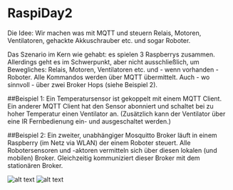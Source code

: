 # RaspiDay2

Die Idee: Wir machen was mit MQTT und steuern Relais, Motoren, Ventilatoren, gehackte Akkuschrauber etc. und sogar Roboter.

Das Szenario im Kern wie gehabt: es spielen 3 Raspberrys zusammen. 
Allerdings geht es im Schwerpunkt, aber nicht ausschließlich, um Bewegliches: Relais, Motoren, Ventilatoren etc. und - wenn vorhanden - Roboter. 
Alle Kommandos werden über MQTT übermittelt. Auch - wo sinnvoll - über zwei Broker Hops (siehe Beispiel 2).

##Beispiel 1:
Ein Temperatursensor ist gekoppelt mit einem MQTT Client. 
Ein anderer MQTT Client hat den Sensor abonniert und schaltet bei zu hoher Temperatur einen Ventilator an. 
(Zusätzlich kann der Ventilator über eine IR Fernbedienung ein- und ausgeschaltet werden.)

##Beispiel 2:
Ein zweiter, unabhängiger Mosquitto Broker läuft in einem Raspberry (im Netz via WLAN) der einem Roboter steuert. 
Alle Robotersensoren und -aktoren vermitteln sich über diesen lokalen (und mobilen) Broker. 
Gleichzeitig kommuniziert dieser Broker mit dem stationären Broker.


![alt text](https://github.com/autostock/RaspiDay/blob/master/day2/Zeugs.jpg)
![alt text](https://github.com/autostock/RaspiDay/blob/master/day2/Robots.jpg)
